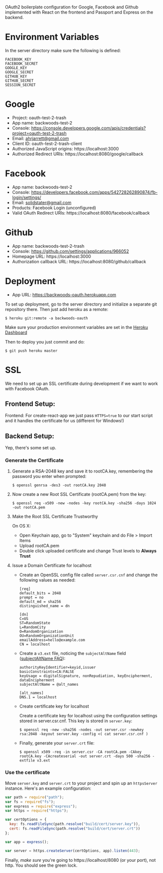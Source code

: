 OAuth2 boilerplate configuration for Google, Facebook and Github implemented with React on the frontend and Passport and Express on the backend.

# Environment Variables

In the server directory make sure the following is defined:

```
FACEBOOK_KEY
FACEBOOK_SECRET
GOOGLE_KEY
GOOGLE_SECRET
GITHUB_KEY
GITHUB_SECRET
SESSION_SECRET
```

# Google

- Project: oauth-test-2-trash
- App name: backwoods-test-2
- Console: https://console.developers.google.com/apis/credentials?project=oauth-test-2-trash
- Email: ahrjarrett@gmail.com
- Client ID: oauth-test-2-trash-client
- Authorized JavaScript origins: https://localhost:3000
- Authorized Redirect URIs: https://localhost:8080/google/callback

# Facebook

- App name: backwoods-test-2
- Console: https://developers.facebook.com/apps/542728262890874/fb-login/settings/
- Email: solidstater@gmail.com
- Products: Facebook Login (unconfigured)
- Valid OAuth Redirect URIs: https://localhost:8080/facebook/callback

# Github

- App name: backwoods-test-2-trash
- Console: https://github.com/settings/applications/966052
- Homepage URL: https://localhost:3000
- Authorization callback URL: https://localhost:8080/github/callback

# Deployment

- App URL: https://backwoods-oauth.herokuapp.com

To set up deployment, go to the server directory and initialize a separate git repository there. Then just add heroku as a remote:

```
$ heroku git:remote -a backwoods-oauth
```

Make sure your production environment variables are set in the [Heroku Dashboard](https://dashboard.heroku.com/apps/backwoods-oauth/settings)

Then to deploy you just commit and do:

```
$ git push heroku master
```

# SSL

We need to set up an SSL certificate during development if we want to work with Facebook OAuth.

## Frontend Setup:

Frontend: For create-react-app we just pass `HTTPS=true` to our start script and it handles the certificate for us (different for Windows!)

## Backend Setup:

Yep, there's some set up.

### Generate the Certificate

1. Generate a RSA-2048 key and save it to rootCA.key, remembering the password you enter when prompted:

   ```
   $ openssl genrsa -des3 -out rootCA.key 2048
   ```

2. Now create a new Root SSL Certificate (rootCA.pem) from the key:

   ```
   $ openssl req -x509 -new -nodes -key rootCA.key -sha256 -days 1024 -out rootCA.pem
   ```

3. Make the Root SSL Certificate Trustworthy

   On OS X:

   - Open Keychain app, go to "System" keychain and do File > Import Items
   - Upload rootCA.pem
   - Double click uploaded certificate and change Trust levels to **Always Trust**

4) Issue a Domain Certificate for localhost

   - Create an OpenSSL config file called `server.csr.cnf` and change the following values as needed:

     ```
     [req]
     default_bits = 2048
     prompt = no
     default_md = sha256
     distinguished_name = dn

     [dn]
     C=US
     ST=RandomState
     L=RandomCity
     O=RandomOrganization
     OU=RandomOrganizationUnit
     emailAddress=hello@example.com
     CN = localhost
     ```

   - Create a `v3.ext` file, noticing the `subjectAltName` field ([subjectAltName FAQ](http://wiki.cacert.org/FAQ/subjectAltName)):

     ```
     authorityKeyIdentifier=keyid,issuer
     basicConstraints=CA:FALSE
     keyUsage = digitalSignature, nonRepudiation, keyEncipherment, dataEncipherment
     subjectAltName = @alt_names

     [alt_names]
     DNS.1 = localhost
     ```

   - Create certificate key for localhost

     Create a certificate key for localhost using the configuration settings stored in server.csr.cnf. This key is stored in `server.key`:

     ```
     $ openssl req -new -sha256 -nodes -out server.csr -newkey rsa:2048 -keyout server.key -config <( cat server.csr.cnf )
     ```

   - Finally, generate your `server.crt` file:

     ```
     $ openssl x509 -req -in server.csr -CA rootCA.pem -CAkey rootCA.key -CAcreateserial -out server.crt -days 500 -sha256 -extfile v3.ext
     ```

### Use the certificate

Move `server.key` and `server.crt` to your project and spin up an `httpsServer` instance. Here's an example configuration:

```javascript
var path = require("path");
var fs = require("fs");
var express = require("express");
var https = require("https");

var certOptions = {
  key: fs.readFileSync(path.resolve("build/cert/server.key")),
  cert: fs.readFileSync(path.resolve("build/cert/server.crt"))
};

var app = express();

var server = https.createServer(certOptions, app).listen(443);
```

Finally, _make sure_ you're going to https://localhost/8080 (or your port), not http. You should see the green lock.
